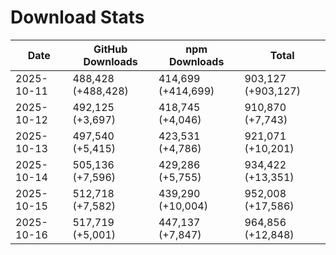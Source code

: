 # Download Stats

| Date       | GitHub Downloads   | npm Downloads      | Total              |
| ---------- | ------------------ | ------------------ | ------------------ |
| 2025-10-11 | 488,428 (+488,428) | 414,699 (+414,699) | 903,127 (+903,127) |
| 2025-10-12 | 492,125 (+3,697)   | 418,745 (+4,046)   | 910,870 (+7,743)   |
| 2025-10-13 | 497,540 (+5,415)   | 423,531 (+4,786)   | 921,071 (+10,201)  |
| 2025-10-14 | 505,136 (+7,596)   | 429,286 (+5,755)   | 934,422 (+13,351)  |
| 2025-10-15 | 512,718 (+7,582)   | 439,290 (+10,004)  | 952,008 (+17,586)  |
| 2025-10-16 | 517,719 (+5,001)   | 447,137 (+7,847)   | 964,856 (+12,848)  |
